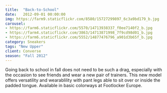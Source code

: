 ```yaml
---
title:  "Back-to-School"
date:   2012-09-01 00:00:00
img: https://farm9.staticflickr.com/8580/15727299897_6c3a9bd179_b.jpg
carousel:
- https://farm6.staticflickr.com/5570/14713938337_f0ee7140f2_b.jpg
- https://farm4.staticflickr.com/3863/14713871998_7f9cd98d01_b.jpg
- https://farm6.staticflickr.com/5552/14877476796_a901d3b65f_b.jpg
category: Sneakers
tags: "New Upper"
client: Converse
season: "Fall 2012"
---
```

Going back to school in fall does not need to be such a drag, especially with the occasion to see friends and wear a new pair of trainers. This new model offers versatility and wearablility with pant legs able to sit over or inside the padded tongue. Available in basic colorways at Footlocker Europe.
